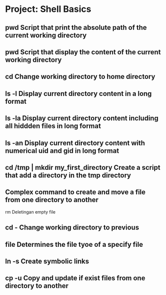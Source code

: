 # Project: Shell Basics
## pwd Script that print the absolute path of the current working directory
## pwd Script that display the content of the current working directory
## cd Change working directory to home directory
## ls -l Display current directory content in a long format
## ls -la Display current directory content including all hiddden files in  long format
## ls -an Display current directory content with numerical uid and gid in long format
## cd /tmp | mkdir my_first_directory Create a script that add a directory in the tmp directory
## Complex command to create and move a file from one directory to another
rm Deletingan empty file
## cd - Change working directory to previous
## file Determines the file tyoe of a specify file
## ln -s Create symbolic links
## cp -u Copy and update if exist files from one directory to another
